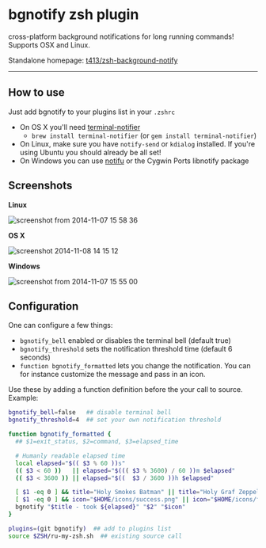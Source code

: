 # bgnotify zsh plugin

cross-platform background notifications for long running commands! Supports OSX and Linux.

Standalone homepage: [t413/zsh-background-notify](https://github.com/t413/zsh-background-notify)

---

## How to use

Just add bgnotify to your plugins list in your `.zshrc`

- On OS X you'll need [terminal-notifier](https://github.com/alloy/terminal-notifier)
  * `brew install terminal-notifier` (or `gem install terminal-notifier`)
- On Linux, make sure you have `notify-send` or `kdialog` installed. If you're using Ubuntu you should already be all set!
- On Windows you can use [notifu](https://www.paralint.com/projects/notifu/) or the Cygwin Ports libnotify package


## Screenshots

**Linux**

![screenshot from 2014-11-07 15 58 36](https://cloud.githubusercontent.com/assets/326829/4962187/256b465c-66da-11e4-927d-cc2fc105e31f.png)

**OS X**

![screenshot 2014-11-08 14 15 12](https://cloud.githubusercontent.com/assets/326829/4965780/19fa3eac-6795-11e4-8ed6-0355711123a9.png)

**Windows**

![screenshot from 2014-11-07 15 55 00](https://cloud.githubusercontent.com/assets/326829/4962159/a2625ca0-66d9-11e4-9e91-c5834913190e.png)


## Configuration

One can configure a few things:

- `bgnotify_bell` enabled or disables the terminal bell (default true)
- `bgnotify_threshold` sets the notification threshold time (default 6 seconds)
- `function bgnotify_formatted` lets you change the notification. You can for instance customize the message and pass in an icon.

Use these by adding a function definition before the your call to source. Example:

```sh
bgnotify_bell=false   ## disable terminal bell
bgnotify_threshold=4  ## set your own notification threshold

function bgnotify_formatted {
  ## $1=exit_status, $2=command, $3=elapsed_time

  # Humanly readable elapsed time
  local elapsed="$(( $3 % 60 ))s"
  (( $3 < 60 ))   || elapsed="$((( $3 % 3600) / 60 ))m $elapsed"
  (( $3 < 3600 )) || elapsed="$((  $3 / 3600 ))h $elapsed"

  [ $1 -eq 0 ] && title="Holy Smokes Batman" || title="Holy Graf Zeppelin"
  [ $1 -eq 0 ] && icon="$HOME/icons/success.png" || icon="$HOME/icons/fail.png"
  bgnotify "$title - took ${elapsed}" "$2" "$icon"
}

plugins=(git bgnotify)  ## add to plugins list
source $ZSH/ru-my-zsh.sh  ## existing source call
```
